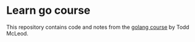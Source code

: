 # Learn go course

This repository contains code and notes from the [golang course](https://www.udemy.com/course/learn-how-to-code/) by Todd McLeod.